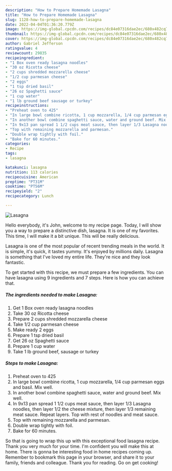 ```yaml
---
description: "How to Prepare Homemade Lasagna"
title: "How to Prepare Homemade Lasagna"
slug: 1128-how-to-prepare-homemade-lasagna
date: 2022-04-04T01:36:20.779Z
image: https://img-global.cpcdn.com/recipes/dc84e07316dae2ec/680x482cq70/lasagna-recipe-main-photo.jpg
thumbnail: https://img-global.cpcdn.com/recipes/dc84e07316dae2ec/680x482cq70/lasagna-recipe-main-photo.jpg
cover: https://img-global.cpcdn.com/recipes/dc84e07316dae2ec/680x482cq70/lasagna-recipe-main-photo.jpg
author: Gabriel Jefferson
ratingvalue: 4
reviewcount: 29835
recipeingredient:
- "1 Box oven ready lasagna noodles"
- "30 oz Ricotta cheese"
- "2 cups shredded mozzarella cheese"
- "1/2 cup parmesan cheese"
- "2 eggs"
- "1 tsp dried basil"
- "26 oz Spaghetti sauce"
- "1 cup water"
- "1 lb ground beef sausage or turkey"
recipeinstructions:
- "Preheat oven to 425"
- "In large bowl combine ricotta, 1 cup mozzarella, 1/4 cup parmesan eggs and basil. Mix well."
- "In another bowl combine spaghetti sauce, water and ground beef. Mix well."
- "In 9x13 pan spread 1 1/2 cups meat sauce, then layer 1/3 Lasagna noodles, then layer 1/2 the cheese mixture, then layer 1/3 remaining meat sauce. Repeat layers. Top with rest of noodles and meat sauce."
- "Top with remaining mozzarella and parmesan."
- "Double wrap tightly with foil."
- "Bake for 60 minutes."
categories:
- Recipe
tags:
- lasagna

katakunci: lasagna 
nutrition: 113 calories
recipecuisine: American
preptime: "PT31M"
cooktime: "PT56M"
recipeyield: "2"
recipecategory: Lunch

---
```



![Lasagna](https://img-global.cpcdn.com/recipes/dc84e07316dae2ec/680x482cq70/lasagna-recipe-main-photo.jpg)

Hello everybody, it's John, welcome to my recipe page. Today, I will show you a way to prepare a distinctive dish, lasagna. It is one of my favorites. This time, I will make it a bit unique. This will be really delicious.



Lasagna is one of the most popular of recent trending meals in the world. It is simple, it's quick, it tastes yummy. It's enjoyed by millions daily. Lasagna is something that I've loved my entire life. They're nice and they look fantastic.


To get started with this recipe, we must prepare a few ingredients. You can have lasagna using 9 ingredients and 7 steps. Here is how you can achieve that.

<!--inarticleads1-->

##### The ingredients needed to make Lasagna:

1. Get 1 Box oven ready lasagna noodles
1. Take 30 oz Ricotta cheese
1. Prepare 2 cups shredded mozzarella cheese
1. Take 1/2 cup parmesan cheese
1. Make ready 2 eggs
1. Prepare 1 tsp dried basil
1. Get 26 oz Spaghetti sauce
1. Prepare 1 cup water
1. Take 1 lb ground beef, sausage or turkey




<!--inarticleads2-->

##### Steps to make Lasagna:

1. Preheat oven to 425
1. In large bowl combine ricotta, 1 cup mozzarella, 1/4 cup parmesan eggs and basil. Mix well.
1. In another bowl combine spaghetti sauce, water and ground beef. Mix well.
1. In 9x13 pan spread 1 1/2 cups meat sauce, then layer 1/3 Lasagna noodles, then layer 1/2 the cheese mixture, then layer 1/3 remaining meat sauce. Repeat layers. Top with rest of noodles and meat sauce.
1. Top with remaining mozzarella and parmesan.
1. Double wrap tightly with foil.
1. Bake for 60 minutes.




So that is going to wrap this up with this exceptional food lasagna recipe. Thank you very much for your time. I'm confident you will make this at home. There is gonna be interesting food in home recipes coming up. Remember to bookmark this page in your browser, and share it to your family, friends and colleague. Thank you for reading. Go on get cooking!
